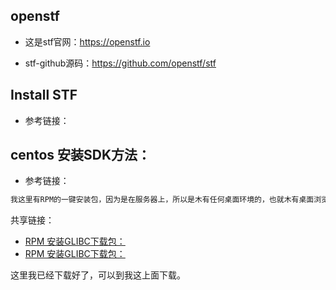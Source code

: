 
## openstf

* 这是stf官网：https://openstf.io

* stf-github源码：https://github.com/openstf/stf


## Install STF

* 参考链接：


## centos 安装SDK方法：

* 参考链接：

``` bash 
我这里有RPM的一键安装包，因为是在服务器上，所以是木有任何桌面环境的，也就木有桌面浏览器啦。用 wget 或者 curl 下载即可。下载成功后，解压，查看了下载的SDK文件目录 可是目前目录下面只有 tools 目录，没有 platform-tools 目录，这个目录下的东西可不少哦，神马 aapt、dx 等等非常重要的工具都可是在这个里头哦，通常我们都是直接通过 android 命令就可以启动 Android SDK Manager 的界面管理工具，通过勾选不同平台就可以选择性地更新哪个版本的 sdk 了。
```

共享链接：
* [RPM 安装GLIBC下载包：](https://rpmfind.net/linux/rpm2html/search.php?query=glibc)
* [RPM 安装GLIBC下载包：](http://www.filewatcher.com/m/glibc-2.14.1-6.x86_64.rpm.3504537-0.html)

这里我已经下载好了，可以到我这上面下载。
